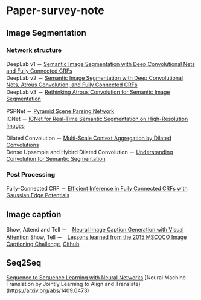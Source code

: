 # Paper-survey-note

## Image Segmentation
### Network structure
DeepLab v1 － [Semantic Image Segmentation with Deep Convolutional Nets and Fully Connected CRFs](https://arxiv.org/abs/1412.7062)  
DeepLab v2 － [Semantic Image Segmentation with Deep Convolutional Nets, Atrous Convolution, and Fully Connected CRFs](https://arxiv.org/abs/1606.00915)  
DeepLab v3 － [Rethinking Atrous Convolution for Semantic Image Segmentation](https://arxiv.org/abs/1706.05587)

PSPNet － [Pyramid Scene Parsing Network](https://arxiv.org/abs/1612.01105)  
ICNet － [ICNet for Real-Time Semantic Segmentation on High-Resolution Images](https://arxiv.org/abs/1704.08545)

Dilated Convolution － [Multi-Scale Context Aggregation by Dilated Convolutions](https://arxiv.org/abs/1511.07122)  
Dense Upsample and Hybird Dilated Convolution － [Understanding Convolution for Semantic Segmentation](https://arxiv.org/abs/1702.08502)

### Post Processing
Fully-Connected CRF － [Efficient Inference in Fully Connected CRFs with Gaussian Edge Potentials](https://arxiv.org/abs/1210.5644)

## Image caption
Show, Attend and Tell －　[Neural Image Caption Generation with Visual Attention](https://arxiv.org/abs/1502.03044)
Show, Tell －　[Lessons learned from the 2015 MSCOCO Image Captioning Challenge](https://arxiv.org/abs/1609.06647), [Github](https://github.com/tensorflow/models/tree/master/research/im2txt)

## Seq2Seq
[Sequence to Sequence Learning with Neural Networks](https://arxiv.org/abs/1409.3215)
[Neural Machine Translation by Jointly Learning to Align and Translate)(https://arxiv.org/abs/1409.0473)
